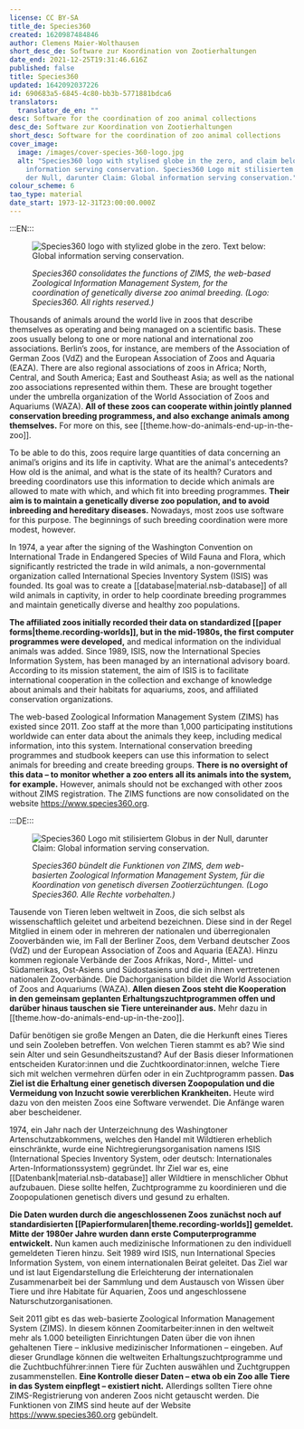 ```yaml
---
license: CC BY-SA
title_de: Species360
created: 1620987484846
author: Clemens Maier-Wolthausen
short_desc_de: Software zur Koordination von Zootierhaltungen
date_end: 2021-12-25T19:31:46.616Z
published: false
title: Species360
updated: 1642092037226
id: 690683a5-6845-4c80-bb3b-5771881bdca6
translators:
  translator_de_en: ""
desc: Software for the coordination of zoo animal collections
desc_de: Software zur Koordination von Zootierhaltungen
short_desc: Software for the coordination of zoo animal collections
cover_image:
  image: /images/cover-species-360-logo.jpg
  alt: "Species360 logo with stylised globe in the zero, and claim below: Global
    information serving conservation. Species360 Logo mit stilisiertem Globus in
    der Null, darunter Claim: Global information serving conservation."
colour_scheme: 6
tao_type: material
date_start: 1973-12-31T23:00:00.000Z
---
```


:::EN:::

<figure>

![Species360 logo with stylized globe in the zero. Text below: Global information serving conservation.](/images/cover-species-360-logo.jpg)

<figcaption>

_Species360 consolidates the functions of ZIMS, the web-based Zoological Information Management System, for the coordination of genetically diverse zoo animal breeding. (Logo: Species360. All rights reserved.)_

</figcaption>

</figure>

Thousands of animals around the world live in zoos that describe themselves as operating and being managed on a scientific basis. These zoos usually belong to one or more national and international zoo associations. Berlin’s zoos, for instance, are members of the Association of German Zoos (VdZ) and the European Association of Zoos and Aquaria (EAZA). There are also regional associations of zoos in Africa; North, Central, and South America; East and Southeast Asia; as well as the national zoo associations represented within them. These are brought together under the umbrella organization of the World Association of Zoos and Aquariums (WAZA). **All of these zoos can cooperate within jointly planned conservation breeding programmess, and also exchange animals among themselves.** For more on this, see [[theme.how-do-animals-end-up-in-the-zoo]].

To be able to do this, zoos require large quantities of data concerning an animal’s origins and its life in captivity. What are the animal's antecedents? How old is the animal, and what is the state of its health? Curators and breeding coordinators use this information to decide which animals are allowed to mate with which, and which fit into breeding programmes. **Their aim is to maintain a genetically diverse zoo population, and to avoid inbreeding and hereditary diseases.** Nowadays, most zoos use software for this purpose. The beginnings of such breeding coordination were more modest, however.

In 1974, a year after the signing of the Washington Convention on International Trade in Endangered Species of Wild Fauna and Flora, which significantly restricted the trade in wild animals, a non-governmental organization called International Species Inventory System (ISIS) was founded. Its goal was to create a [[database|material.nsb-database]] of all wild animals in captivity, in order to help coordinate breeding programmes and maintain genetically diverse and healthy zoo populations.

**The affiliated zoos initially recorded their data on standardized [[paper forms|theme.recording-worlds]], but in the mid-1980s, the first computer programmes were developed,** and medical information on the individual animals was added. Since 1989, ISIS, now the International Species Information System, has been managed by an international advisory board. According to its mission statement, the aim of ISIS is to facilitate international cooperation in the collection and exchange of knowledge about animals and their habitats for aquariums, zoos, and affiliated conservation organizations.

The web-based Zoological Information Management System (ZIMS) has existed since 2011. Zoo staff at the more than 1,000 participating institutions worldwide can enter data about the animals they keep, including medical information, into this system. International conservation breeding programmes and studbook keepers can use this information to select animals for breeding and create breeding groups. **There is no oversight of this data – to monitor whether a zoo enters all its animals into the system, for example.** However, animals should not be exchanged with other zoos without ZIMS registration. The ZIMS functions are now consolidated on the website https://www.species360.org.

:::DE:::

<figure>

![Species360 Logo mit stilisiertem Globus in der Null, darunter Claim: Global information serving conservation.](/images/cover-species-360-logo.jpg)

<figcaption>

_Species360 bündelt die Funktionen von ZIMS, dem web-basierten Zoological Information Management System, für die Koordination von genetisch diversen Zootierzüchtungen. (Logo Species360. Alle Rechte vorbehalten.)_

</figcaption>

</figure>

Tausende von Tieren leben weltweit in Zoos, die sich selbst als wissenschaftlich geleitet und arbeitend bezeichnen. Diese sind in der Regel Mitglied in einem oder in mehreren der nationalen und überregionalen Zooverbänden wie, im Fall der Berliner Zoos, dem Verband deutscher Zoos (VdZ) und der European Association of Zoos and Aquaria (EAZA). Hinzu kommen regionale Verbände der Zoos Afrikas, Nord-, Mittel- und Südamerikas, Ost-Asiens und Südostasiens und die in ihnen vertretenen nationalen Zooverbände. Die Dachorganisation bildet die World Association of Zoos and Aquariums (WAZA). **Allen diesen Zoos steht die Kooperation in den gemeinsam geplanten Erhaltungszuchtprogrammen offen und darüber hinaus tauschen sie Tiere untereinander aus.** Mehr dazu in [[theme.how-do-animals-end-up-in-the-zoo]].

Dafür benötigen sie große Mengen an Daten, die die Herkunft eines Tieres und sein Zooleben betreffen. Von welchen Tieren stammt es ab? Wie sind sein Alter und sein Gesundheitszustand? Auf der Basis dieser Informationen entscheiden Kurator:innen und die Zuchtkoordinator:innen, welche Tiere sich mit welchen vermehren dürfen oder in ein Zuchtprogramm passen. **Das Ziel ist die Erhaltung einer genetisch diversen Zoopopulation und die Vermeidung von Inzucht sowie vererblichen Krankheiten.** Heute wird dazu von den meisten Zoos eine Software verwendet. Die Anfänge waren aber bescheidener.

1974, ein Jahr nach der Unterzeichnung des Washingtoner Artenschutzabkommens, welches den Handel mit Wildtieren erheblich einschränkte, wurde eine Nichtregierungsorganisation namens ISIS (International Species Inventory System, oder deutsch: Internationales Arten-Informationssystem) gegründet. Ihr Ziel war es, eine [[Datenbank|material.nsb-database]] aller Wildtiere in menschlicher Obhut aufzubauen. Diese sollte helfen, Zuchtprogramme zu koordinieren und die Zoopopulationen genetisch divers und gesund zu erhalten.

**Die Daten wurden durch die angeschlossenen Zoos zunächst noch auf standardisierten [[Papierformularen|theme.recording-worlds]] gemeldet. Mitte der 1980er Jahre wurden dann erste Computerprogramme entwickelt.** Nun kamen auch medizinische Informationen zu den individuell gemeldeten Tieren hinzu. Seit 1989 wird ISIS, nun International Species Information System, von einem internationalen Beirat geleitet. Das Ziel war und ist laut Eigendarstellung die Erleichterung der internationalen Zusammenarbeit bei der Sammlung und dem Austausch von Wissen über Tiere und ihre Habitate für Aquarien, Zoos und angeschlossene Naturschutzorganisationen.

Seit 2011 gibt es das web-basierte Zoological Information Management System (ZIMS). In diesem können Zoomitarbeiter:innen in den weltweit mehr als 1.000 beteiligten Einrichtungen Daten über die von ihnen gehaltenen Tiere – inklusive medizinischer Informationen – eingeben. Auf dieser Grundlage können die weltweiten Erhaltungszuchtprogramme und die Zuchtbuchführer:innen Tiere für Zuchten auswählen und Zuchtgruppen zusammenstellen. **Eine Kontrolle dieser Daten – etwa ob ein Zoo alle Tiere in das System einpflegt – existiert nicht.** Allerdings sollten Tiere ohne ZIMS-Registrierung von anderen Zoos nicht getauscht werden. Die Funktionen von ZIMS sind heute auf der Website https://www.species360.org gebündelt.

